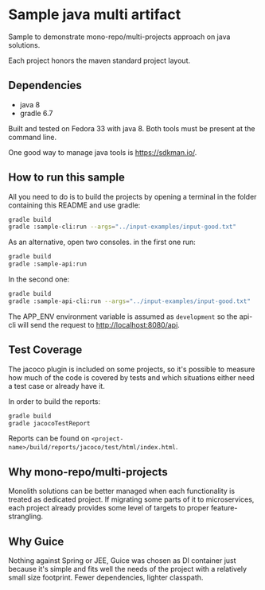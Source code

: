 # Sample java multi artifact

Sample to demonstrate mono-repo/multi-projects approach on java solutions.

Each project honors the maven standard project layout.

## Dependencies

- java 8
- gradle 6.7

Built and tested on Fedora 33 with java 8. Both tools must be present at the 
command line.

One good way to manage java tools is <https://sdkman.io/>.

## How to run this sample

All you need to do is to build the projects by opening a terminal in the folder
containing this README and use gradle:

```bash
gradle build
gradle :sample-cli:run --args="../input-examples/input-good.txt"
``` 

As an alternative, open two consoles. in the first one run:

```bash
gradle build
gradle :sample-api:run
``` 

In the second one:

```bash
gradle build
gradle :sample-api-cli:run --args="../input-examples/input-good.txt"
``` 

The APP_ENV environment variable is assumed as `development` so the api-cli will
send the request to <http://localhost:8080/api>.

## Test Coverage

The jacoco plugin is included on some projects, so it's possible to measure how
much of the code is covered by tests and which situations either need a test
case or already have it.

In order to build the reports:

```bash
gradle build
gradle jacocoTestReport
``` 

Reports can be found on 
`<project-name>/build/reports/jacoco/test/html/index.html`.

## Why mono-repo/multi-projects

Monolith solutions can be better managed when each functionality is treated as
dedicated project. If migrating some parts of it to microservices, each project
already provides some level of targets to proper feature-strangling.

## Why Guice

Nothing against Spring or JEE, Guice was chosen as DI container just because
it's simple and fits well the needs of the project with a relatively small 
size footprint. Fewer dependencies, lighter classpath.

